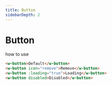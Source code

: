 ```yaml
---
title: Button
sidebarDepth: 2
---
```


# Button

how to use

<button-demo></button-demo>

```html
<w-button>Default</w-button>
<w-button icon="remove">Remove</w-button>
<w-button :loading="true">Loading</w-button>
<w-button disabled>Disabled</w-button>
```
